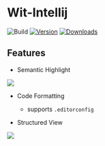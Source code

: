 # Wit-Intellij

![Build](https://github.com/oovm/Wit-Intellij/workflows/Build/badge.svg)
[![Version](https://img.shields.io/jetbrains/plugin/v/24001.svg)](https://plugins.jetbrains.com/plugin/PLUGIN_ID)
[![Downloads](https://img.shields.io/jetbrains/plugin/d/24001.svg)](https://plugins.jetbrains.com/plugin/PLUGIN_ID)

## Features

- Semantic Highlight

![](https://github.com/oovm/WIT-Intellij/assets/17541209/8b1200e4-6107-4c0e-9def-2221f16827c1)

- Code Formatting
  - supports `.editorconfig`

- Structured View

![](https://github.com/oovm/WIT-Intellij/assets/17541209/d4e851e3-f55f-4f0d-82b2-b587abefffd2)

